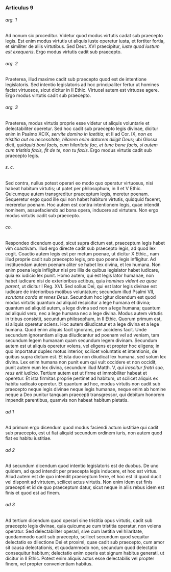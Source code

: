 ### Articulus 9

###### arg. 1
Ad nonum sic proceditur. Videtur quod modus virtutis cadat sub praecepto legis. Est enim modus virtutis ut aliquis iuste operetur iusta, et fortiter fortia, et similiter de aliis virtutibus. Sed Deut. XVI praecipitur, *iuste quod iustum est exequeris*. Ergo modus virtutis cadit sub praecepto.

###### arg. 2
Praeterea, illud maxime cadit sub praecepto quod est de intentione legislatoris. Sed intentio legislatoris ad hoc principaliter fertur ut homines faciat virtuosos, sicut dicitur in II Ethic. Virtuosi autem est virtuose agere. Ergo modus virtutis cadit sub praecepto.

###### arg. 3
Praeterea, modus virtutis proprie esse videtur ut aliquis voluntarie et delectabiliter operetur. Sed hoc cadit sub praecepto legis divinae, dicitur enim in Psalmo XCIX, *servite domino in laetitia*; et II ad Cor. IX, *non ex tristitia aut ex necessitate, hilarem enim datorem diligit Deus*; ubi Glossa dicit, *quidquid boni facis, cum hilaritate fac, et tunc bene facis, si autem cum tristitia facis, fit de te, non tu facis*. Ergo modus virtutis cadit sub praecepto legis.

###### s. c.
Sed contra, nullus potest operari eo modo quo operatur virtuosus, nisi habeat habitum virtutis; ut patet per philosophum, in II et V Ethic. Quicumque autem transgreditur praeceptum legis, meretur poenam. Sequeretur ergo quod ille qui non habet habitum virtutis, quidquid faceret, mereretur poenam. Hoc autem est contra intentionem legis, quae intendit hominem, assuefaciendo ad bona opera, inducere ad virtutem. Non ergo modus virtutis cadit sub praecepto.

###### co.
Respondeo dicendum quod, sicut supra dictum est, praeceptum legis habet vim coactivam. Illud ergo directe cadit sub praecepto legis, ad quod lex cogit. Coactio autem legis est per metum poenae, ut dicitur X Ethic., nam illud proprie cadit sub praecepto legis, pro quo poena legis infligitur. Ad instituendam autem poenam aliter se habet lex divina, et lex humana. Non enim poena legis infligitur nisi pro illis de quibus legislator habet iudicare, quia ex iudicio lex punit. Homo autem, qui est legis lator humanae, non habet iudicare nisi de exterioribus actibus, quia *homines vident ea quae parent*, ut dicitur I Reg. XVI. Sed solius Dei, qui est lator legis divinae est iudicare de interioribus motibus voluntatum; secundum illud Psalmi VII, *scrutans corda et renes Deus*. Secundum hoc igitur dicendum est quod modus virtutis quantum ad aliquid respicitur a lege humana et divina; quantum ad aliquid autem, a lege divina sed non a lege humana; quantum ad aliquid vero, nec a lege humana nec a lege divina. Modus autem virtutis in tribus consistit, secundum philosophum, in II Ethic. Quorum primum est, si aliquis operetur sciens. Hoc autem diiudicatur et a lege divina et a lege humana. Quod enim aliquis facit ignorans, per accidens facit. Unde secundum ignorantiam aliqua diiudicantur ad poenam vel ad veniam, tam secundum legem humanam quam secundum legem divinam. Secundum autem est ut aliquis operetur volens, vel eligens et propter hoc eligens; in quo importatur duplex motus interior, scilicet voluntatis et intentionis, de quibus supra dictum est. Et ista duo non diiudicat lex humana, sed solum lex divina. Lex enim humana non punit eum qui vult occidere et non occidit, punit autem eum lex divina, secundum illud Matth. V, *qui irascitur fratri suo, reus erit iudicio*. Tertium autem est ut firme et immobiliter habeat et operetur. Et ista firmitas proprie pertinet ad habitum, ut scilicet aliquis ex habitu radicato operetur. Et quantum ad hoc, modus virtutis non cadit sub praecepto neque legis divinae neque legis humanae, neque enim ab homine neque a Deo punitur tanquam praecepti transgressor, qui debitum honorem impendit parentibus, quamvis non habeat habitum pietatis.

###### ad 1
Ad primum ergo dicendum quod modus faciendi actum iustitiae qui cadit sub praecepto, est ut fiat aliquid secundum ordinem iuris, non autem quod fiat ex habitu iustitiae.

###### ad 2
Ad secundum dicendum quod intentio legislatoris est de duobus. De uno quidem, ad quod intendit per praecepta legis inducere, et hoc est virtus. Aliud autem est de quo intendit praeceptum ferre, et hoc est id quod ducit vel disponit ad virtutem, scilicet actus virtutis. Non enim idem est finis praecepti et id de quo praeceptum datur, sicut neque in aliis rebus idem est finis et quod est ad finem.

###### ad 3
Ad tertium dicendum quod operari sine tristitia opus virtutis, cadit sub praecepto legis divinae, quia quicumque cum tristitia operatur, non volens operatur. Sed delectabiliter operari, sive cum laetitia vel hilaritate, quodammodo cadit sub praecepto, scilicet secundum quod sequitur delectatio ex dilectione Dei et proximi, quae cadit sub praecepto, cum amor sit causa delectationis, et quodammodo non, secundum quod delectatio consequitur habitum; delectatio enim operis est signum habitus generati, ut dicitur in II Ethic. Potest enim aliquis actus esse delectabilis vel propter finem, vel propter convenientiam habitus.

